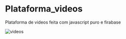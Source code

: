 # Plataforma_videos
Plataforma de videos feita com javascript puro e firabase


![videos](https://user-images.githubusercontent.com/59832169/186230683-946b10ae-dae3-467b-b994-60f37ce6b15c.png)
